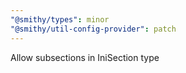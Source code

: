 ```yaml
---
"@smithy/types": minor
"@smithy/util-config-provider": patch
---
```


Allow subsections in IniSection type
